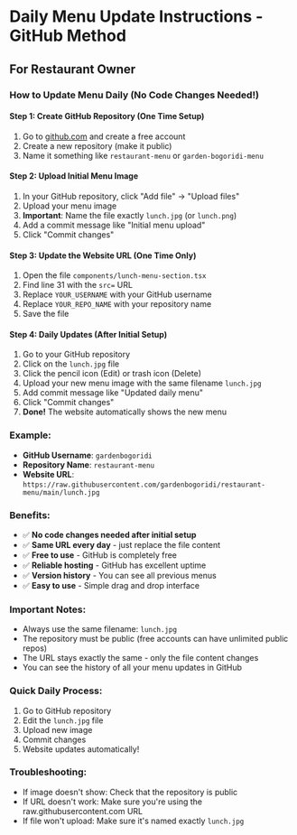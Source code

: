 # Daily Menu Update Instructions - GitHub Method

## For Restaurant Owner

### How to Update Menu Daily (No Code Changes Needed!)

#### Step 1: Create GitHub Repository (One Time Setup)

1. Go to [github.com](https://github.com) and create a free account
2. Create a new repository (make it public)
3. Name it something like `restaurant-menu` or `garden-bogoridi-menu`

#### Step 2: Upload Initial Menu Image

1. In your GitHub repository, click "Add file" → "Upload files"
2. Upload your menu image
3. **Important**: Name the file exactly `lunch.jpg` (or `lunch.png`)
4. Add a commit message like "Initial menu upload"
5. Click "Commit changes"

#### Step 3: Update the Website URL (One Time Only)

1. Open the file `components/lunch-menu-section.tsx`
2. Find line 31 with the `src=` URL
3. Replace `YOUR_USERNAME` with your GitHub username
4. Replace `YOUR_REPO_NAME` with your repository name
5. Save the file

#### Step 4: Daily Updates (After Initial Setup)

1. Go to your GitHub repository
2. Click on the `lunch.jpg` file
3. Click the pencil icon (Edit) or trash icon (Delete)
4. Upload your new menu image with the same filename `lunch.jpg`
5. Add commit message like "Updated daily menu"
6. Click "Commit changes"
7. **Done!** The website automatically shows the new menu

### Example:

- **GitHub Username**: `gardenbogoridi`
- **Repository Name**: `restaurant-menu`
- **Website URL**: `https://raw.githubusercontent.com/gardenbogoridi/restaurant-menu/main/lunch.jpg`

### Benefits:

- ✅ **No code changes needed after initial setup**
- ✅ **Same URL every day** - just replace the file content
- ✅ **Free to use** - GitHub is completely free
- ✅ **Reliable hosting** - GitHub has excellent uptime
- ✅ **Version history** - You can see all previous menus
- ✅ **Easy to use** - Simple drag and drop interface

### Important Notes:

- Always use the same filename: `lunch.jpg`
- The repository must be public (free accounts can have unlimited public repos)
- The URL stays exactly the same - only the file content changes
- You can see the history of all your menu updates in GitHub

### Quick Daily Process:

1. Go to GitHub repository
2. Edit the `lunch.jpg` file
3. Upload new image
4. Commit changes
5. Website updates automatically!

### Troubleshooting:

- If image doesn't show: Check that the repository is public
- If URL doesn't work: Make sure you're using the raw.githubusercontent.com URL
- If file won't upload: Make sure it's named exactly `lunch.jpg`
